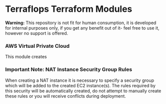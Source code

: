 # Terraflops Terraform Modules

**Warning:** This repository is not fit for human consumption, it is developed for internal purposes
only, if you get any benefit out of it- feel free to use it, however no support is offered.
 
### AWS Virtual Private Cloud

This module creates

### Important Note: NAT Instance Security Group Rules

When creating a NAT instance it is necessary to specify a security group which will be added to the created
EC2 instance(s). The rules required by this security will be automatically created, do not attempt to
manually create these rules or you will receive conflicts during deployment. 
